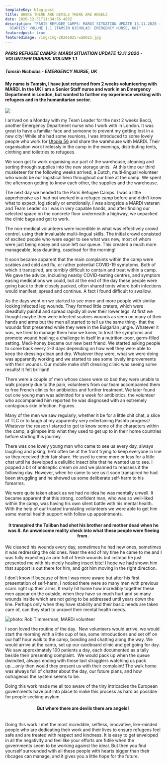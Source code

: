 ```yaml
---
templateKey: blog-post
title: WHERE THERE ARE DEVILS THERE ARE ANGELS
date: 2020-12-31T11:34:56.483Z
description: "PARIS REFUGEE CAMPS: MARDI SITUATION UPDATE 13.11.2020 - VOLUNTEER
  DIARIES: VOLUME 1.1 (TAMSIN NICHOLAS: EMERGENCY NURSE, UK)"
featuredpost: true
featuredimage: /img/img-20201025-wa0025.jpg
---
```

##### PARIS REFUGEE CAMPS: MARDI SITUATION UPDATE 13.11.2020 - VOLUNTEER DIARIES: VOLUME 1.1

##### Tamsin Nicholas - EMERGENCY NURSE, UK

#### My name is Tamsin, I have just returned from 2 weeks volunteering with MARDi. In the UK I am a Senior Staff nurse and work in an Emergency Department in London, but wanted to further my experience working with refugees and in the humanitarian sector.

![](/img/img-20201025-wa0025.jpg)

I arrived on a Monday with my Team Leader for the next 2 weeks Becci, another Emergency Department nurse who I work with in London. It was great to have a familiar face and someone to prevent my getting lost in a new city! While she had some reunions, I was introduced to some lovely people who work for [Utopia 56](http://www.utopia56.com/en/our-missions-in-paris) and share the warehouse with MARDi. Their organisation work tirelessly in the camp in the evenings, distributing tents, clothing and toiletries to refugees. 

We soon got to work organising our part of the warehouse, cleaning and sorting through supplies into the [](<>)new storage units.  At this time our third musketeer for the following weeks arrived, a Dutch, multi-lingual volunteer who would be our logistical hero throughout our time at the camp. We spent the afternoon getting to know each other, the supplies and the warehouse.

The next day we headed to the Paris Refugee Camps. I was a little apprehensive as I had not worked in a refugee camp before and didn’t know what to expect, logistically or emotionally. I was alongside a MARDi veteran and Team Leader so I was in very capable hands, and after finding our selected space on the concrete floor underneath a highway, we unpacked the clinic bags and got to work. 

The non-medical volunteers were incredible in what was effectively crowd control, using their invaluable multi-lingual skills. The initial crowd consisted of excited people who were eager to see what was new, most of whom were just being nosey and soon left our queue. This created a much more manageable, less daunting, caseload for the morning! 

It soon became apparent that the main complaints within the camp were scabies and cold and flu, or rather potential COVID-19 symptoms. Both of which it transpired, are terribly difficult to contain and treat within a camp. We gave the advice, including nearby COVID-testing centres, and symptom easing medications we could, but at the end of the day these people were going back to their closely packed, often shared tents where both infections would manifest, spread and continue. A fact I found difficult to swallow.

As the days went on we started to see more and more people with similar looking infected leg wounds. They formed little craters, which were dreadfully painful and spread rapidly all over their lower legs. At first we thought maybe they were infected scabies wounds as seen on many of their hands and arms but the men all started to tell us the same thing- that the wounds first presented while they were in the Bulgarian jungle. Whatever it was, we tried to manage them how we knew, to treat the symptoms and promote wound healing; a challenge in itself in a nutrition-poor, germ-filled setting. Medi-honey became our new best friend. We started asking people to come back every 2-3 days depending on how well they were able to keep the dressing clean and dry. Whatever they were, what we were doing was apparently working and we started to see some lovely improvements with their wounds. Our mobile make shift dressing clinic was seeing some results! It felt brilliant!

There were a couple of men whose cases were so bad they were unable to walk properly due to the pain, volunteers from our team accompanied them to free French clinics for antibiotics and further treatment. We later found out one young man was admitted for a week for antibiotics, the volunteer who accompanied him reported he was diagnosed with an extremely contagious skin infection. Figures. 

Many of the men we saw regularly, whether it be for a little chit chat, a slice of TLC or to laugh at my apparently very entertaining Pashto progress! Whatever the reason I started to get to know some of the characters within the camp, a glimpse into what they used to get up to in their home countries before starting this journey. 

There was one lovely young man who came to see us every day, always laughing and joking, he’d often be at the front trying to keep everyone in line so they received their fair share. He used to come more or less for a little chat until he developed a cellulitic insect bite that he wanted us to see. I popped a bit of antiseptic cream on and we planned to reassess it the following day. However, when he came to see us it soon transpired he had been struggling and he showed us some deliberate self-harm to his forearms. 

We were quite taken aback as we had no idea he was mentally unwell. It became apparent that this strong, confident man, who was so well-liked within the camp, was having his own silent battle with his mental health. With the help of our trusted translating volunteers we were able to get him some mental health support with follow up appointments.

#### <center> It transpired the Taliban had shot his brother and mother dead when he was 8. An unwelcome reality check into what these people were fleeing from. <center/>

We cleaned his wounds every day, sometimes he had new ones, sometimes it was redressing the old ones. Near the end of my time he came to me and I was fully expecting an arm full of fresh wounds but instead he just presented me with his nicely healing insect bite! I hope we had shown him that support is out there for him, and got him moving in the right direction.

I don’t know if because of him I was more aware but after his first presentation of self-harm, I noticed there were so many men with previous scars right up their arms. It really hit home how incredibly together these men appear on the outside, when they have so much hurt and so many wounds inside which are not going to be addressed until years down the line. Perhaps only when they have stability and their basic needs are taken care of, can they start to unravel their mental health needs. 

![photo: Rob Timmerman, MARDi volunteer](/img/image1-30.jpeg)

I soon loved the routine of the day.  New volunteers would arrive, we would start the morning with a little cup of tea, some introductions and set off on our half hour walk to the camp, bonding and chatting along the way. We would arrive at the camp, set up our cardboard clinic and get going for day. We saw approximately 100 patients a day, each documented as a tally beside their presenting complaint.  We would pack up when the queue dwindled, always ending with those last stragglers watching us pack up….only then would they present us with their complaint! The walk home was always full of chatter about the day, our future plans, and how outrageous the system seems to be.

Doing this work made me all too aware of the tiny intricacies the European governments have put into place to make this process as hard as possible for people seeking asylum.

#### <center> But where there are devils there are angels! <center/> 

Doing this work I met the most incredible, selfless, innovative, like-minded people who are dedicating their work and their lives to ensure refugees feel safe and are treated with respect and kindness. It is easy to get enveloped in all the negativity and feel like your efforts are futile when the governments seem to be working against the ideal. But then you find yourself surrounded with all these people with hearts bigger than their ribcages can manage, and it gives you a little hope for the future.